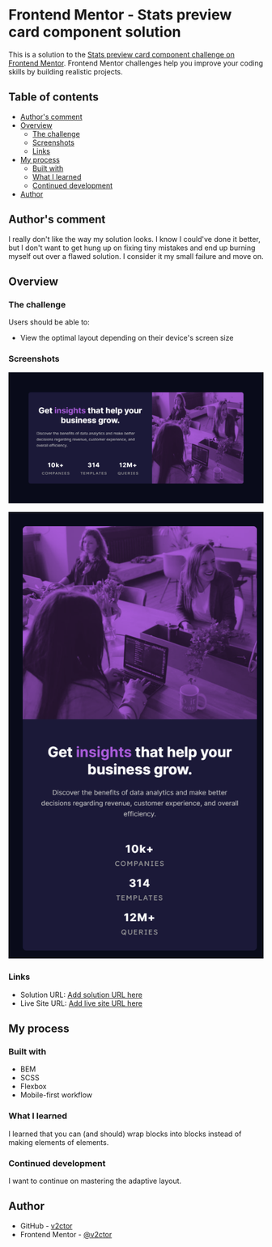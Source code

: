 # Frontend Mentor - Stats preview card component solution

This is a solution to the [Stats preview card component challenge on Frontend Mentor](https://www.frontendmentor.io/challenges/stats-preview-card-component-8JqbgoU62). Frontend Mentor challenges help you improve your coding skills by building realistic projects. 

## Table of contents

- [Author's comment](#authors-comment)
- [Overview](#overview)
  - [The challenge](#the-challenge)
  - [Screenshots](#screenshots)
  - [Links](#links)
- [My process](#my-process)
  - [Built with](#built-with)
  - [What I learned](#what-i-learned)
  - [Continued development](#continued-development)
- [Author](#author)

## Author's comment

I really don't like the way my solution looks. I know I could've done it better, but I don't want to get hung up on fixing tiny mistakes and end up burning myself out over a flawed solution. I consider it my small failure and move on.

## Overview

### The challenge

Users should be able to:

- View the optimal layout depending on their device's screen size

### Screenshots

![Desktop](./desktop-screenshot.png)

![Mobile](./mobile-screenshot.png)

### Links

- Solution URL: [Add solution URL here](https://your-solution-url.com)
- Live Site URL: [Add live site URL here](https://your-live-site-url.com)

## My process

### Built with

- BEM
- SCSS
- Flexbox
- Mobile-first workflow

### What I learned

I learned that you can (and should) wrap blocks into blocks instead of making elements of elements. 

### Continued development

  I want to continue on mastering the adaptive layout.

## Author

- GitHub - [v2ctor](https://github.com/v2ctor)
- Frontend Mentor - [@v2ctor](https://www.frontendmentor.io/profile/v2ctor)
